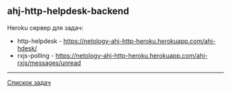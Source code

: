 ## ahj-http-helpdesk-backend

Heroku cервер для задач: 
  - http-helpdesk - https://netology-ahj-http-heroku.herokuapp.com/ahj-hdesk/
  - rxjs-polling - https://netology-ahj-http-heroku.herokuapp.com/ahj-rxjs/messages/unread

---
[Спискок задач](https://github.com/TomSG03/ahs-homeworks-list)
